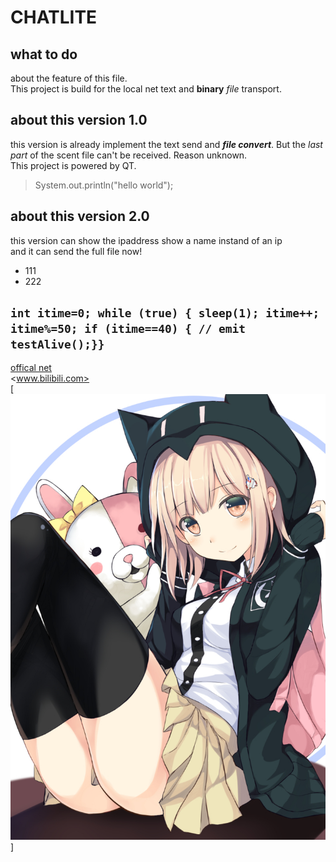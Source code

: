 # CHATLITE

## what to do

about the feature of this file.  
This project is build for the local net text and **binary** *file* transport.

## about this version 1.0

this version is already implement the text send and ***file convert***. But the
*last part* of the scent file can't be received. Reason unknown.  
This project is powered by QT.
> System.out.println("hello world");

## about this version 2.0

this version can show the ipaddress show a name instand of an ip  
and it can send the full file now!

* 111
* 222

``int itime=0;
while (true)
{
sleep(1);
itime++;
itime%=50;
if (itime==40)
{
// emit testAlive();}}
``
---
[offical net](http://124.222.232.23:8080/firstweb/register.html)  
<www.bilibili.com>  
[![nothing](/cmake-build-release/file_recv/37368798_p0.jpg)]

